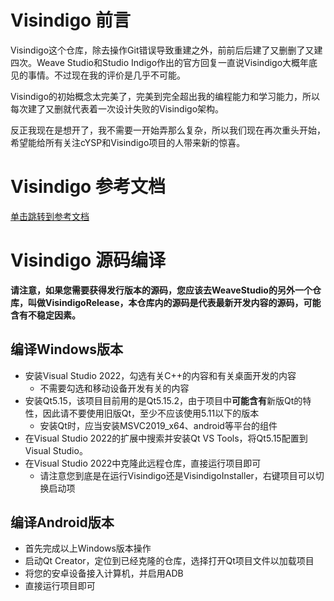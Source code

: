 # Visindigo 前言

Visindigo这个仓库，除去操作Git错误导致重建之外，前前后后建了又删删了又建四次。Weave Studio和Studio Indigo作出的官方回复一直说Visindigo大概年底见的事情。不过现在我的评价是几乎不可能。

Visindigo的初始概念太完美了，完美到完全超出我的编程能力和学习能力，所以每次建了又删就代表着一次设计失败的Visindigo架构。

反正我现在是想开了，我不需要一开始弄那么复杂，所以我们现在再次重头开始，希望能给所有关注cYSP和Visindigo项目的人带来新的惊喜。

# Visindigo 参考文档

[单击跳转到参考文档](https://www.yuque.com/tsingyayin/visindigo)

# Visindigo 源码编译
**请注意，如果您需要获得发行版本的源码，您应该去WeaveStudio的另外一个仓库，叫做VisindigoRelease，本仓库内的源码是代表最新开发内容的源码，可能含有不稳定因素。**
## 编译Windows版本
  * 安装Visual Studio 2022，勾选有关C++的内容和有关桌面开发的内容
    * 不需要勾选和移动设备开发有关的内容
  * 安装Qt5.15，该项目目前用的是Qt5.15.2，由于项目中**可能含有**新版Qt的特性，因此请不要使用旧版Qt，至少不应该使用5.11以下的版本
    * 安装Qt时，应当安装MSVC2019_x64、android等平台的组件
  * 在Visual Studio 2022的扩展中搜索并安装Qt VS Tools，将Qt5.15配置到Visual Studio。
  * 在Visual Studio 2022中克隆此远程仓库，直接运行项目即可
    * 请注意您到底是在运行Visindigo还是VisindigoInstaller，右键项目可以切换启动项
  
## 编译Android版本
  * 首先完成以上Windows版本操作
  * 启动Qt Creator，定位到已经克隆的仓库，选择打开Qt项目文件以加载项目
  * 将您的安卓设备接入计算机，并启用ADB
  * 直接运行项目即可
